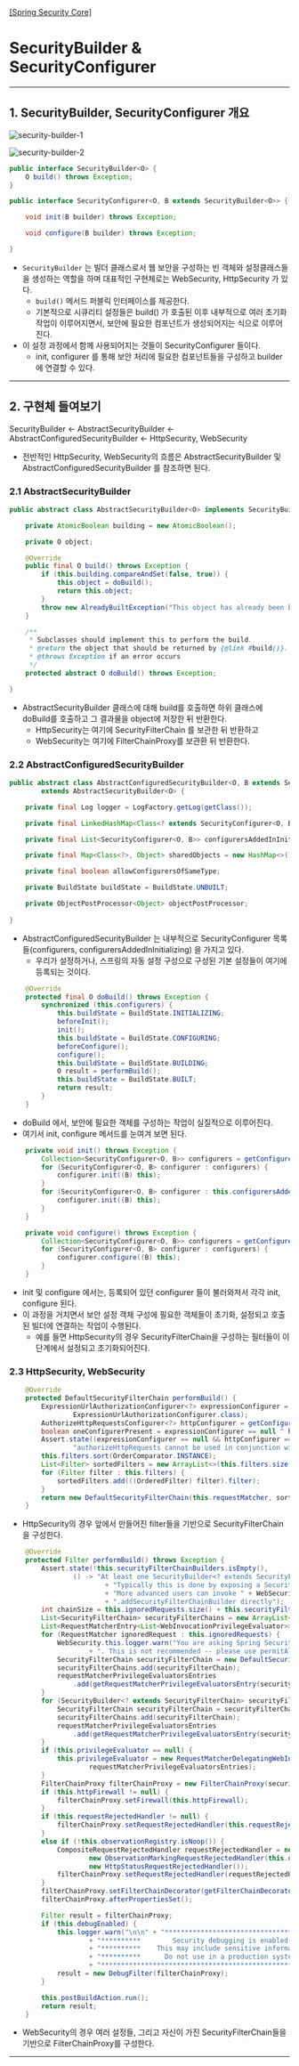 <nav>
    <a href="../../#init" target="_blank">[Spring Security Core]</a>
</nav>

# SecurityBuilder & SecurityConfigurer

---

## 1. SecurityBuilder, SecurityConfigurer 개요
![security-builder-1](./imgs/security-builder-1.png)

![security-builder-2](./imgs/security-builder-2.png)

```java
public interface SecurityBuilder<O> {
	O build() throws Exception;
}
```
```java
public interface SecurityConfigurer<O, B extends SecurityBuilder<O>> {

	void init(B builder) throws Exception;

	void configure(B builder) throws Exception;

}
```
- `SecurityBuilder` 는 빌더 클래스로서 웹 보안을 구성하는 빈 객체와 설정클래스들을 생성하는 역할을 하며 대표적인 구현체로는 WebSecurity, HttpSecurity 가 있다.
  - `build()` 메서드 퍼블릭 인터페이스를 제공한다.
  - 기본적으로 시큐리티 설정들은 build() 가 호출된 이후 내부적으로 여러 초기화 작업이 이루어지면서, 보안에 필요한 컴포넌트가 생성되어지는 식으로
    이루어진다.
- 이 설정 과정에서 함께 사용되어지는 것들이 SecurityConfigurer 들이다.
  - init, configurer 를 통해 보안 처리에 필요한 컴포넌트들을 구성하고 builder에 연결할 수 있다.

---

## 2. 구현체 들여보기
SecurityBuilder <- AbstractSecurityBuilder <- AbstractConfiguredSecurityBuilder <- HttpSecurity, WebSecurity

- 전반적인 HttpSecurity, WebSecurity의 흐름은 AbstractSecurityBuilder 및 AbstractConfiguredSecurityBuilder 를 참조하면 된다.

### 2.1 AbstractSecurityBuilder 
```java
public abstract class AbstractSecurityBuilder<O> implements SecurityBuilder<O> {

    private AtomicBoolean building = new AtomicBoolean();

    private O object;

    @Override
    public final O build() throws Exception {
        if (this.building.compareAndSet(false, true)) {
            this.object = doBuild();
            return this.object;
        }
        throw new AlreadyBuiltException("This object has already been built");
    }

    /**
     * Subclasses should implement this to perform the build.
     * @return the object that should be returned by {@link #build()}.
     * @throws Exception if an error occurs
     */
    protected abstract O doBuild() throws Exception;

}
```
- AbstractSecurityBuilder 클래스에 대해 build를 호출하면 하위 클래스에 doBuild를 호출하고 그 결과물을 object에 저장한 뒤 반환한다.
  - HttpSecurity는 여기에 SecurityFilterChain 를 보관한 뒤 반환하고
  - WebSecurity는 여기에 FilterChainProxy를 보관환 뒤 반환한다.

### 2.2 AbstractConfiguredSecurityBuilder
```java
public abstract class AbstractConfiguredSecurityBuilder<O, B extends SecurityBuilder<O>>
		extends AbstractSecurityBuilder<O> {

    private final Log logger = LogFactory.getLog(getClass());

    private final LinkedHashMap<Class<? extends SecurityConfigurer<O, B>>, List<SecurityConfigurer<O, B>>> configurers = new LinkedHashMap<>();

    private final List<SecurityConfigurer<O, B>> configurersAddedInInitializing = new ArrayList<>();

    private final Map<Class<?>, Object> sharedObjects = new HashMap<>();

    private final boolean allowConfigurersOfSameType;

    private BuildState buildState = BuildState.UNBUILT;

    private ObjectPostProcessor<Object> objectPostProcessor;
    
}
```
- AbstractConfiguredSecurityBuilder 는 내부적으로 SecurityConfigurer 목록들(configurers, configurersAddedInInitializing) 을 가지고 있다.
  - 우리가 설정하거나, 스프링의 자동 설정 구성으로 구성된 기본 설정들이 여기에 등록되는 것이다.
```java
	@Override
	protected final O doBuild() throws Exception {
		synchronized (this.configurers) {
			this.buildState = BuildState.INITIALIZING;
			beforeInit();
			init();
			this.buildState = BuildState.CONFIGURING;
			beforeConfigure();
			configure();
			this.buildState = BuildState.BUILDING;
			O result = performBuild();
			this.buildState = BuildState.BUILT;
			return result;
		}
	}
```
- doBuild 에서, 보안에 필요한 객체를 구성하는 작업이 실질적으로 이루어진다.
- 여기서 init, configure 메서드를 눈여겨 보면 된다.
```java
	private void init() throws Exception {
		Collection<SecurityConfigurer<O, B>> configurers = getConfigurers();
		for (SecurityConfigurer<O, B> configurer : configurers) {
			configurer.init((B) this);
		}
		for (SecurityConfigurer<O, B> configurer : this.configurersAddedInInitializing) {
			configurer.init((B) this);
		}
	}
```
```java
	private void configure() throws Exception {
		Collection<SecurityConfigurer<O, B>> configurers = getConfigurers();
		for (SecurityConfigurer<O, B> configurer : configurers) {
			configurer.configure((B) this);
		}
	}
```
- init 및 configure 에서는, 등록되어 있던 configurer 들이 불러와져서 각각 init, configure 된다.
- 이 과정을 거치면서 보안 설정 객체 구성에 필요한 객체들이 초기화, 설정되고 호출된 빌더에 연결하는 작업이 수행된다.
  - 예를 들면 HttpSecurity의 경우 SecurityFilterChain을 구성하는 필터들이 이 단계에서 설정되고 초기화되어진다.

### 2.3 HttpSecurity, WebSecurity
```java
	@Override
	protected DefaultSecurityFilterChain performBuild() {
		ExpressionUrlAuthorizationConfigurer<?> expressionConfigurer = getConfigurer(
				ExpressionUrlAuthorizationConfigurer.class);
		AuthorizeHttpRequestsConfigurer<?> httpConfigurer = getConfigurer(AuthorizeHttpRequestsConfigurer.class);
		boolean oneConfigurerPresent = expressionConfigurer == null ^ httpConfigurer == null;
		Assert.state((expressionConfigurer == null && httpConfigurer == null) || oneConfigurerPresent,
				"authorizeHttpRequests cannot be used in conjunction with authorizeRequests. Please select just one.");
		this.filters.sort(OrderComparator.INSTANCE);
		List<Filter> sortedFilters = new ArrayList<>(this.filters.size());
		for (Filter filter : this.filters) {
			sortedFilters.add(((OrderedFilter) filter).filter);
		}
		return new DefaultSecurityFilterChain(this.requestMatcher, sortedFilters);
	}
```
- HttpSecurity의 경우 앞에서 만들어진 filter들을 기반으로 SecurityFilterChain을 구성한다.

```java
	@Override
	protected Filter performBuild() throws Exception {
		Assert.state(!this.securityFilterChainBuilders.isEmpty(),
				() -> "At least one SecurityBuilder<? extends SecurityFilterChain> needs to be specified. "
						+ "Typically this is done by exposing a SecurityFilterChain bean. "
						+ "More advanced users can invoke " + WebSecurity.class.getSimpleName()
						+ ".addSecurityFilterChainBuilder directly");
		int chainSize = this.ignoredRequests.size() + this.securityFilterChainBuilders.size();
		List<SecurityFilterChain> securityFilterChains = new ArrayList<>(chainSize);
		List<RequestMatcherEntry<List<WebInvocationPrivilegeEvaluator>>> requestMatcherPrivilegeEvaluatorsEntries = new ArrayList<>();
		for (RequestMatcher ignoredRequest : this.ignoredRequests) {
			WebSecurity.this.logger.warn("You are asking Spring Security to ignore " + ignoredRequest
					+ ". This is not recommended -- please use permitAll via HttpSecurity#authorizeHttpRequests instead.");
			SecurityFilterChain securityFilterChain = new DefaultSecurityFilterChain(ignoredRequest);
			securityFilterChains.add(securityFilterChain);
			requestMatcherPrivilegeEvaluatorsEntries
				.add(getRequestMatcherPrivilegeEvaluatorsEntry(securityFilterChain));
		}
		for (SecurityBuilder<? extends SecurityFilterChain> securityFilterChainBuilder : this.securityFilterChainBuilders) {
			SecurityFilterChain securityFilterChain = securityFilterChainBuilder.build();
			securityFilterChains.add(securityFilterChain);
			requestMatcherPrivilegeEvaluatorsEntries
				.add(getRequestMatcherPrivilegeEvaluatorsEntry(securityFilterChain));
		}
		if (this.privilegeEvaluator == null) {
			this.privilegeEvaluator = new RequestMatcherDelegatingWebInvocationPrivilegeEvaluator(
					requestMatcherPrivilegeEvaluatorsEntries);
		}
		FilterChainProxy filterChainProxy = new FilterChainProxy(securityFilterChains);
		if (this.httpFirewall != null) {
			filterChainProxy.setFirewall(this.httpFirewall);
		}
		if (this.requestRejectedHandler != null) {
			filterChainProxy.setRequestRejectedHandler(this.requestRejectedHandler);
		}
		else if (!this.observationRegistry.isNoop()) {
			CompositeRequestRejectedHandler requestRejectedHandler = new CompositeRequestRejectedHandler(
					new ObservationMarkingRequestRejectedHandler(this.observationRegistry),
					new HttpStatusRequestRejectedHandler());
			filterChainProxy.setRequestRejectedHandler(requestRejectedHandler);
		}
		filterChainProxy.setFilterChainDecorator(getFilterChainDecorator());
		filterChainProxy.afterPropertiesSet();

		Filter result = filterChainProxy;
		if (this.debugEnabled) {
			this.logger.warn("\n\n" + "********************************************************************\n"
					+ "**********        Security debugging is enabled.       *************\n"
					+ "**********    This may include sensitive information.  *************\n"
					+ "**********      Do not use in a production system!     *************\n"
					+ "********************************************************************\n\n");
			result = new DebugFilter(filterChainProxy);
		}

		this.postBuildAction.run();
		return result;
	}
```
- WebSecurity의 경우 여러 설정들, 그리고 자신이 가진 SecurityFilterChain들을 기반으로 FilterChainProxy를 구성한다.

---
